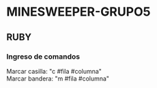 # MINESWEEPER-GRUPO5

## RUBY

### Ingreso de comandos


Marcar casilla: "c #fila #columna" <br />
Marcar bandera: "m #fila #columna"

